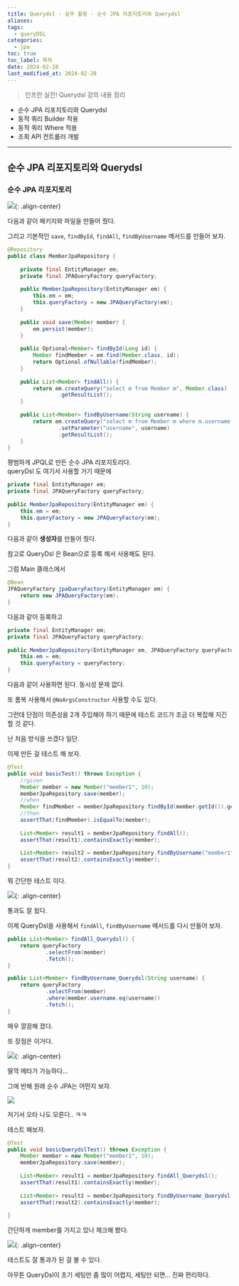 ```yaml
---
title: Querydsl - 실무 활용 - 순수 JPA 리포지토리와 Querydsl
aliases: 
tags:
  - queryDSL
categories:
  - jpa
toc: true
toc_label: 목차
date: 2024-02-28
last_modified_at: 2024-02-28
---
```

> 인프런 실전! Querydsl 강의 내용 정리

- 순수 JPA 리포지토리와 Querydsl
- 동적 쿼리 Builder 적용
- 동적 쿼리 Where 적용
- 조회 API 컨트롤러 개발

--- 
## 순수 JPA 리포지토리와 Querydsl

### 순수 JPA 리포지토리

![](https://i.imgur.com/bFCD8jl.png){: .align-center}

다음과 같이 패키지와 파일을 만들어 줬다.

그리고 기본적인 `save`, `findById`, `findAll`, `findByUsername` 메서드를 만들어 보자.

```java
@Repository  
public class MemberJpaRepository {  
  
    private final EntityManager em;  
    private final JPAQueryFactory queryFactory;  
      
    public MemberJpaRepository(EntityManager em) {  
        this.em = em;  
        this.queryFactory = new JPAQueryFactory(em);  
    }   
    
    public void save(Member member) {  
        em.persist(member);  
    }
        
    public Optional<Member> findById(Long id) {  
        Member findMember = em.find(Member.class, id);  
        return Optional.ofNullable(findMember);  
    }
        
    public List<Member> findAll() {  
        return em.createQuery("select m from Member m", Member.class)  
                .getResultList();  
    }
      
    public List<Member> findByUsername(String username) {  
        return em.createQuery("select m from Member m where m.username = :username", Member.class)  
                .setParameter("username", username)  
                .getResultList();  
    }  
}
```

평범하게 JPQL로 만든 순수 JPA 리포지토리다. <br>queryDsl 도 여기서 사용할 거기 때문에 

```java
private final EntityManager em;  
private final JPAQueryFactory queryFactory;  
  
public MemberJpaRepository(EntityManager em) {  
	this.em = em;  
	this.queryFactory = new JPAQueryFactory(em);  
}  
```

다음과 같이 **생성자**를 만들어 줬다.

참고로 QueryDsl 은 Bean으로 등록 해서 사용해도 된다. 

그럼 Main 클래스에서 

```java
@Bean  
JPAQueryFactory jpaQueryFactory(EntityManager em) {  
    return new JPAQueryFactory(em);  
}
```
다음과 같이 등록하고

```java
private final EntityManager em;  
private final JPAQueryFactory queryFactory;  
  
public MemberJpaRepository(EntityManager em, JPAQueryFactory queryFactory) {  
    this.em = em;  
    this.queryFactory = queryFactory;  
}
```

다음과 같이 사용하면 된다. 동시성 문제 없다.

또 롬복 사용해서 `@NoArgsConstructor` 사용할 수도 있다.

그런데 단점이 의존성을 2개 주입해야 하기 때문에 테스트 코드가 조금 더 복잡해 지긴 할 것 같다.

난 처음 방식을 쓰겠다 일단.


이제 만든 걸 테스트 해 보자.

```java
@Test  
public void basicTest() throws Exception {  
    //given  
    Member member = new Member("member1", 10);  
    memberJpaRepository.save(member);  
    //when  
    Member findMember = memberJpaRepository.findById(member.getId()).get();  
    //then  
    assertThat(findMember).isEqualTo(member);  
  
    List<Member> result1 = memberJpaRepository.findAll();  
    assertThat(result1).containsExactly(member);  
  
    List<Member> result2 = memberJpaRepository.findByUsername("member1");  
    assertThat(result2).containsExactly(member);  
}
```

뭐 간단한 테스트 이다.

![](https://i.imgur.com/HiNCYYw.png){: .align-center}

통과도 잘 됬다.

이제 QueryDsl을 사용해서 `findAll`, `findByUsername` 메서드를 다시 만들어 보자.

```java
public List<Member> findAll_Querydsl() {  
    return queryFactory  
            .selectFrom(member)  
            .fetch();  
}

public List<Member> findByUsername_Querydsl(String username) {  
    return queryFactory  
            .selectFrom(member)  
            .where(member.username.eq(username))  
            .fetch();  
}

```

매우 깔끔해 졌다.

또 장점은 이거다.

![](https://i.imgur.com/tVTa1nD.gif){: .align-center}

딸깍 메타가 가능하다...

그에 반해 원래 순수 JPA는 어떤지 보자.

![](https://i.imgur.com/nLXWLSs.gif)

저기서 오타 나도 모른다.. ㅋㅋ

테스트 해보자.

```java
@Test  
public void basicQuerydslTest() throws Exception {  
    Member member = new Member("member1", 10);  
    memberJpaRepository.save(member);  
  
    List<Member> result1 = memberJpaRepository.findAll_Querydsl();  
    assertThat(result1).containsExactly(member);  
  
    List<Member> result2 = memberJpaRepository.findByUsername_Querydsl("member1");  
    assertThat(result2).containsExactly(member);  
  
}
```
간단하게 member를 가지고 있나 체크해 봤다.


![](https://i.imgur.com/X94dXEq.png){: .align-center}

테스트도 잘 통과가 된 걸 볼 수 있다.

아무튼 QueryDsl이 초기 세팅만 좀 많이 어렵지, 세팅만 되면... 진짜 편리하다.



